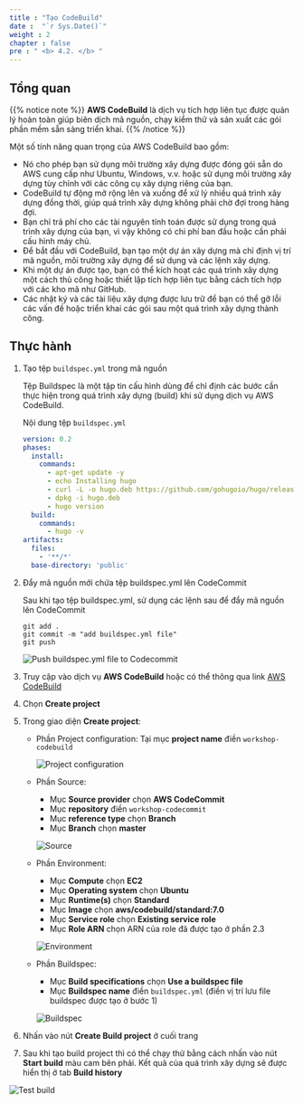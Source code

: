 ```yaml
---
title : "Tạo CodeBuild"
date :  "`r Sys.Date()`" 
weight : 2
chapter : false
pre : " <b> 4.2. </b> "
---
```


## Tổng quan

{{% notice note %}}
**AWS CodeBuild** là dịch vụ tích hợp liên tục được quản lý hoàn toàn giúp biên dịch mã nguồn, chạy kiểm thử và sản xuất các gói phần mềm sẵn sàng triển khai.
{{% /notice %}}

Một số tính năng quan trọng của AWS CodeBuild bao gồm:
- Nó cho phép bạn sử dụng môi trường xây dựng được đóng gói sẵn do AWS cung cấp như Ubuntu, Windows, v.v. hoặc sử dụng môi trường xây dựng tùy chỉnh với các công cụ xây dựng riêng của bạn.
- CodeBuild tự động mở rộng lên và xuống để xử lý nhiều quá trình xây dựng đồng thời, giúp quá trình xây dựng không phải chờ đợi trong hàng đợi.
- Bạn chỉ trả phí cho các tài nguyên tính toán được sử dụng trong quá trình xây dựng của bạn, vì vậy không có chi phí ban đầu hoặc cần phải cấu hình máy chủ.
- Để bắt đầu với CodeBuild, bạn tạo một dự án xây dựng mà chỉ định vị trí mã nguồn, môi trường xây dựng để sử dụng và các lệnh xây dựng.
- Khi một dự án được tạo, bạn có thể kích hoạt các quá trình xây dựng một cách thủ công hoặc thiết lập tích hợp liên tục bằng cách tích hợp với các kho mã như GitHub.
- Các nhật ký và các tài liệu xây dựng được lưu trữ để bạn có thể gỡ lỗi các vấn đề hoặc triển khai các gói sau một quá trình xây dựng thành công.


## Thực hành

1. Tạo tệp `buildspec.yml` trong mã nguồn

    Tệp Buildspec là một tập tin cấu hình dùng để chỉ định các bước cần thực hiện trong quá trình xây dựng (build) khi sử dụng dịch vụ AWS CodeBuild.

    Nội dung tệp `buildspec.yml`

    ```yml
    version: 0.2
    phases:
      install:
        commands:
          - apt-get update -y
          - echo Installing hugo
          - curl -L -o hugo.deb https://github.com/gohugoio/hugo/releases/download/v0.123.7/hugo_0.123.7_linux-amd64.deb
          - dpkg -i hugo.deb
          - hugo version
      build:
        commands:
          - hugo -v
    artifacts:
      files:
        - '**/*'
      base-directory: 'public'
    ```

1. Đẩy mã nguồn mới chứa tệp buildspec.yml lên CodeCommit

    Sau khi tạo tệp buildspec.yml, sử dụng các lệnh sau để đẩy mã nguồn lên CodeCommit

    ```shell
    git add .
    git commit -m "add buildspec.yml file"
    git push
    ```

    ![Push buildspec.yml file to Codecommit](/images/4-cicd/4.2-codebuild/4.2.1-add-buildspec.png)

1. Truy cập vào dịch vụ **AWS CodeBuild** hoặc có thể thông qua link [AWS CodeBuild](https://console.aws.amazon.com/codesuite/codebuild/projects)

1. Chọn **Create project**

1. Trong giao diện **Create project**:

     - Phần Project configuration: Tại mục **project name** điền `workshop-codebuild`
     
       ![Project configuration](/images/4-cicd/4.2-codebuild/4.2.2-create.png)

     - Phần Source:
       - Mục **Source provider** chọn **AWS CodeCommit**
       - Mục **repository** điền `workshop-codecommit`
       - Mục **reference type** chọn **Branch**
       - Mục **Branch** chọn **master**
       
       ![Source](/images/4-cicd/4.2-codebuild/4.2.3-create.png)

     - Phần Environment:
       - Mục **Compute** chọn **EC2**
       - Mục **Operating system** chọn **Ubuntu**
       - Mục **Runtime(s)** chọn **Standard**
       - Mục **Image** chọn **aws/codebuild/standard:7.0**
       - Mục **Service role** chọn **Existing service role**
       - Mục **Role ARN** chọn ARN của role đã được tạo ở phần 2.3
       
       ![Environment](/images/4-cicd/4.2-codebuild/4.2.4-create.png)
     
     - Phần Buildspec:
       - Mục **Build specifications** chọn **Use a buildspec file**
       - Mục **Buildspec name** điền `buildspec.yml` (điền vị trí lưu file buildspec được tạo ở bước 1)

       ![Buildspec](/images/4-cicd/4.2-codebuild/4.2.5-create.png)

1. Nhấn vào nút **Create Build project** ở cuối trang

1. Sau khi tạo build project thì có thể chạy thử bằng cách nhấn vào nút **Start build** màu cam bên phải. Kết quả của quá trình xây dựng sẽ được hiển thị ở tab **Build history**

  ![Test build](/images/4-cicd/4.2-codebuild/4.2.6-build.png)
